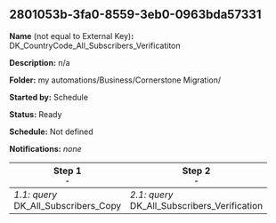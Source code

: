 ## 2801053b-3fa0-8559-3eb0-0963bda57331

**Name** (not equal to External Key)**:** DK_CountryCode_All_Subscribers_Verificatiton

**Description:** n/a

**Folder:** my automations/Business/Cornerstone Migration/

**Started by:** Schedule

**Status:** Ready

**Schedule:** Not defined

**Notifications:** _none_


| Step 1<br>_<small>-</small>_ | Step 2<br>_<small>-</small>_ |
| --- | --- |
| _1.1: query_<br>DK_All_Subscribers_Copy | _2.1: query_<br>DK_All_Subscribers_Verification |
